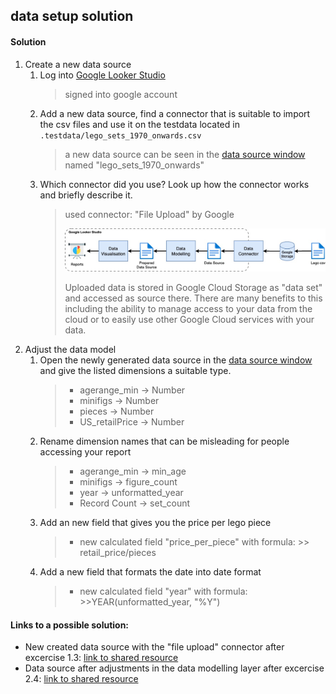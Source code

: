 ## data setup solution

#### Solution

  1. Create a new data source
     1. Log into [Google Looker Studio](https://lookerstudio.google.com/)
        > signed into google account
     2. Add a new data source, find a connector that is suitable to import the csv files and use it on the testdata located in `.testdata/lego_sets_1970_onwards.csv`
        > a new data source can be seen in the [data source window](https://lookerstudio.google.com/navigation/datasources) named "lego_sets_1970_onwards"
     3. Which connector did you use? Look up how the connector works and briefly describe it.
        > used connector: "File Upload" by Google
        > 
        > !["ERROR"](../../../materials/screenshot/Excercise1Solution1.jpg)
        >
        > Uploaded data is stored in Google Cloud Storage as "data set" and accessed as source there. There are many benefits to this including the ability to manage access to your data from the cloud or to easily use other Google Cloud services with your data.
  2. Adjust the data model
     1. Open the newly generated data source in the [data source window](https://lookerstudio.google.com/navigation/datasources) and give the listed dimensions a suitable type.
        > - agerange_min -> Number
        > - minifigs -> Number
        > - pieces -> Number
        > - US_retailPrice -> Number
     2. Rename dimension names that can be misleading for people accessing your report
        > - agerange_min -> min_age
        > - minifigs -> figure_count
        > - year -> unformatted_year
        > - Record Count -> set_count
     3. Add an new field that gives you the price per lego piece
        > - new calculated field "price_per_piece" with formula: 
            >> retail_price/pieces
     4. Add a new field that formats the date into date format
        > - new calculated field "year" with formula: 
            >>YEAR(unformatted_year, "%Y")

#### Links to a possible solution:

- New created data source with the "file upload" connector after excercise 1.3: [link to shared resource](https://lookerstudio.google.com/datasources/5388b609-3d47-437f-95f6-d28462a8f34a)
- Data source after adjustments in the data modelling layer after excercise 2.4: [link to shared resource](https://lookerstudio.google.com/datasources/a2e75544-fbcd-483f-90a3-1599966f0357)
